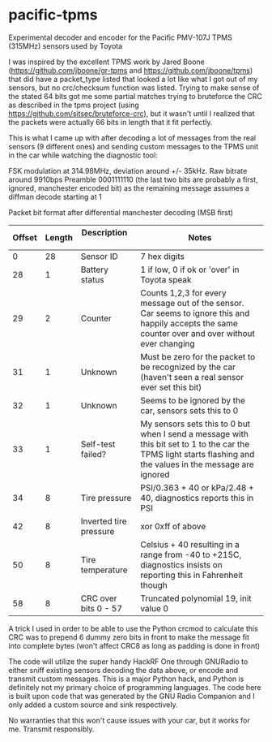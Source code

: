 # pacific-tpms
Experimental decoder and encoder for the Pacific PMV-107J TPMS (315MHz) sensors used by Toyota

I was inspired by the excellent TPMS work by Jared Boone (https://github.com/jboone/gr-tpms and https://github.com/jboone/tpms) that did have a packet_type listed that looked a lot like what I got out of my sensors, but no crc/checksum function was listed. Trying to make sense of the stated 64 bits got me some partial matches trying to bruteforce the CRC as described in the tpms project (using https://github.com/sitsec/bruteforce-crc), but it wasn't until I realized that the packets were actually 66 bits in length that it fit perfectly.

This is what I came up with after decoding a lot of messages from the real sensors (9 different ones) and sending custom messages to the TPMS unit in the car while watching the diagnostic tool:

FSK modulation at 314.98MHz, deviation around +/- 35kHz. Raw bitrate around 9910bps
Preamble 0001111110 (the last two bits are probably a first, ignored, manchester encoded bit) as the remaining message assumes a diffman decode starting at 1

Packet bit format after differential manchester decoding (MSB first)

| Offset | Length | Description            | Notes |
| ------ | ------ | ---------------------- | ------|
| 0      | 28     | Sensor ID              | 7 hex digits |
| 28     | 1      | Battery status         | 1 if low, 0 if ok or 'over' in Toyota speak |
| 29     | 2      | Counter                | Counts 1,2,3 for every message out of the sensor. Car seems to ignore this and happily accepts the same counter over and over without ever changing |
| 31     | 1      | Unknown                | Must be zero for the packet to be recognized by the car (haven't seen a real sensor ever set this bit) |
| 32     | 1      | Unknown                | Seems to be ignored by the car, sensors sets this to 0 |
| 33     | 1      | Self-test failed?      | My sensors sets this to 0 but when I send a message with this bit set to 1 to the car the TPMS light starts flashing and the values in the message are ignored |
| 34     | 8      | Tire pressure          | PSI/0.363 + 40 or kPa/2.48 + 40, diagnostics reports this in PSI |
| 42     | 8      | Inverted tire pressure | xor 0xff of above |
| 50     | 8      | Tire temperature       | Celsius + 40 resulting in a range from -40 to +215C, diagnostics insists on reporting this in Fahrenheit though |
| 58     | 8      | CRC over bits 0 - 57   | Truncated polynomial 19, init value 0 |

A trick I used in order to be able to use the Python crcmod to calculate this CRC was to prepend 6 dummy zero bits in front to make the message fit into complete bytes (won't affect CRC8 as long as padding is done in front)

The code will utilize the super handy HackRF One through GNURadio to either sniff existing sensors decoding the data above, or encode and transmit custom messages. This is a major Python hack, and Python is definitely not my primary choice of programming languages. The code here is built upon code that was generated by the GNU Radio Companion and I only added a custom source and sink respectively.

No warranties that this won't cause issues with your car, but it works for me. Transmit responsibly.
